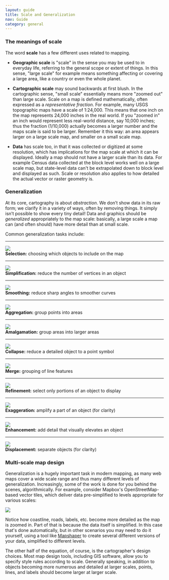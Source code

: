 ```yaml
---
layout: guide
title: Scale and Generalization
nav: Guide
category: general
---
```


### The meanings of scale

The word **scale** has a few different uses related to mapping.

- **Geographic scale** is "scale" in the sense you may be used to in everyday life, referring to the general scope or extent of things. In this sense, "large scale" for example means something affecting or covering a large area, like a country or even the whole planet.

- **Cartographic scale** may sound backwards at first blush. In the cartographic sense, "small scale" essentially means more "zoomed out" than large scale. Scale on a map is defined mathematically, often expressed as a _representative fraction_. For example, many USGS topographic maps have a scale of 1:24,000. This means that one inch on the map represents 24,000 inches in the real world. If you "zoomed in" an inch would represent less real-world distance, say 10,000 inches; thus the fraction (1/10,000) actually becomes a larger number and the maps scale is said to be larger. Remember it this way: an area appears larger on a large scale map, and smaller on a small scale map.

- **Data** has scale too, in that it was collected or digitized at some resolution, which has implications for the map scale at which it can be displayed. Ideally a map should not have a larger scale than its data. For example Census data collected at the block level works well on a large scale map, but state-level data can't be extrapolated down to block level and displayed as such. Scale or resolution also applies to how detailed the actual vector or raster geometry is.

### Generalization

At its core, cartography is about _abstraction_. We don’t show data in its raw form; we clarify it in a variety of ways, often by removing things. It simply isn’t possible to show every tiny detail! Data and graphics should be _generalized_ appropriately to the map scale: basically, a large scale a map can (and often should) have more detail than at small scale. 

Common generalization tasks include:

-----

![]({{site.baseurl}}/media/guide/selection.png)  
**Selection:** choosing which objects to include on the map

-----

![]({{site.baseurl}}/media/guide/simplification.png)  
**Simplification:** reduce the number of vertices in an object

-----

![]({{site.baseurl}}/media/guide/smoothing.png)  
**Smoothing:** reduce sharp angles to smoother curves

-----

![]({{site.baseurl}}/media/guide/aggregation.png)  
**Aggregation:** group points into areas

-----

![]({{site.baseurl}}/media/guide/amalgamation.png)  
**Amalgamation:** group areas into larger areas

-----

![]({{site.baseurl}}/media/guide/collapse.png)  
**Collapse:** reduce a detailed object to a point symbol

-----

![]({{site.baseurl}}/media/guide/merge.png)  
**Merge:** grouping of line features

-----

![]({{site.baseurl}}/media/guide/refinement.png)  
**Refinement:** select only portions of an object to display

-----

![]({{site.baseurl}}/media/guide/exaggeration.png)  
**Exaggeration:** amplify a part of an object (for clarity)

-----

![]({{site.baseurl}}/media/guide/enhancement.png)  
**Enhancement:** add detail that visually elevates an object

-----

![]({{site.baseurl}}/media/guide/displacement.png)  
**Displacement:** separate objects (for clarity)

### Multi-scale map design

Generalization is a hugely important task in modern mapping, as many web maps cover a wide scale range and thus many different levels of generalization. Increasingly, some of the work is done for you behind the scenes, algorithmically. For example, consider Mapbox's OpenStreetMap-based vector tiles, which deliver data pre-simplified to levels appropriate for various scales:

![]({{site.baseurl}}/media/guide/mapbox_scale.jpg)

Notice how coastline, roads, labels, etc. become more detailed as the map is zoomed in. Part of that is because the data itself is simplified. In this case that's done automatically, but in other scenarios you may need to do it yourself, using a tool like [Mapshaper](http://mapshaper.org/) to create several different versions of your data, simplified to different levels.

The other half of the equation, of course, is the cartographer's design choices. Most map design tools, including GIS software, allow you to specify style rules according to scale. Generally speaking, in addition to objects becoming more numerous and detailed at larger scales, points, lines, and labels should become larger at larger scale.